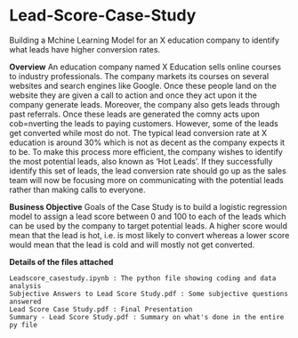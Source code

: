 # Lead-Score-Case-Study
Building a Mchine Learning Model for an X education company to identify what leads have higher conversion rates.

**Overview**
An education company named X Education sells online courses to industry professionals. The company markets its courses on several websites and search engines like Google. Once these people land on the website they are given a call to action and once they act upon it the company generate leads. Moreover, the company also gets leads through past referrals. Once these leads are generated the comny acts upon cob=nverting the leads to paying customers. However, some of the leads get converted while most do not. The typical lead conversion rate at X education is around 30% which is not as decent as the company expects it to be. To make this process more efficient, the company wishes to identify the most potential leads, also known as ‘Hot Leads’. If they successfully identify this set of leads, the lead conversion rate should go up as the sales team will now be focusing more on communicating with the potential leads rather than making calls to everyone.

**Business Objective**
Goals of the Case Study is to build a logistic regression model to assign a lead score between 0 and 100 to each of the leads which can be used by the company to target potential leads. A higher score would mean that the lead is hot, i.e. is most likely to convert whereas a lower score would mean that the lead is cold and will mostly not get converted.

**Details of the files attached**


    Leadscore_casestudy.ipynb : The python file showing coding and data analysis
    Subjective Answers to Lead Score Study.pdf : Some subjective questions answered
    Lead Score Case Study.pdf : Final Presentation
    Summary - Lead Score Study.pdf : Summary on what's done in the entire py file

